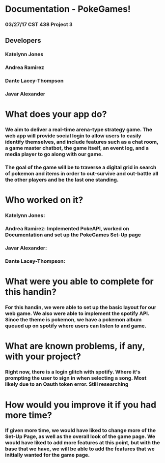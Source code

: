 # Documentation - PokeGames!
### 03/27/17 CST 438 Project 3
## Developers
### Katelynn Jones
### Andrea Ramirez 
### Dante Lacey-Thompson
### Javar Alexander


# What does your app do?
### We aim to deliver a real-time arena-type strategy game. The web app will provide social login to allow users to easily identify themselves, and include features such as a chat room, a game master chatbot, the game itself, an event log, and a media player to go along with our game.
### The goal of the game will be to traverse a digital grid in search of pokemon and items in order to out-survive and out-battle all the other players and be the last one standing.

# Who worked on it?
### Katelynn Jones:
### Andrea Ramirez: Implemented PokeAPI, worked on Documentation and set up the PokeGames Set-Up page
### Javar Alexander:
### Dante Lacey-Thompson:

# What were you able to complete for this handin?
### For this handin, we were able to set up the basic layout for our web game. We also were able to implement the spotify API. Since the theme is pokemon, we have a pokemon album queued up on spotify where users can listen to and game. 

# What are known problems, if any, with your project?
### Right now, there is a login glitch with spotify. Where it's prompting the user to sign in when selecting a song. Most likely due to an Oauth token error. Still researching


# How would you improve it if you had more time?
### If given more time, we would have liked to change more of the Set-Up Page, as well as the overall look of the game page. We would have liked to add more features at this point, but with the base that we have, we will be able to add the features that we initially wanted for the game page. 